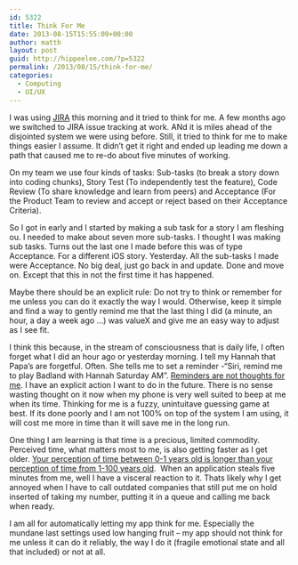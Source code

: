 ```yaml
---
id: 5322
title: Think For Me
date: 2013-08-15T15:55:09+00:00
author: matth
layout: post
guid: http://hippeelee.com/?p=5322
permalink: /2013/08/15/think-for-me/
categories:
  - Computing
  - UI/UX
---
```

I was using [JIRA](https://www.atlassian.com/software/jira) this morning and it tried to think for me. A few months ago we switched to JIRA issue tracking at work. ANd it is miles ahead of the disjointed system we were using before. Still, it tried to think for me to make things easier I assume. It didn&#8217;t get it right and ended up leading me down a path that caused me to re-do about five minutes of working.<!--more-->

On my team we use four kinds of tasks: Sub-tasks (to break a story down into coding chunks), Story Test (To independently test the feature), Code Review (To share knowledge and learn from peers) and Acceptance (For the Product Team to review and accept or reject based on their Acceptance Criteria).

So I got in early and I started by making a sub task for a story I am fleshing ou. I needed to make about seven more sub-tasks. I thought I was making sub tasks. Turns out the last one I made before this was of type Acceptance. For a different iOS story. Yesterday. All the sub-tasks I made were Acceptance. No big deal, just go back in and update. Done and move on. Except that this in not the first time it has happened.

Maybe there should be an explicit rule: Do not try to think or remember for me unless you can do it exactly the way I would. Otherwise, keep it simple and find a way to gently remind me that the last thing I did (a minute, an hour, a day a week ago &#8230;) was valueX and give me an easy way to adjust as I see fit.

I think this because, in the stream of consciousness that is daily life, I often forget what I did an hour ago or yesterday morning. I tell my Hannah that Papa&#8217;s are forgetful. Often. She tells me to set a reminder -&#8220;Siri, remind me to play Badland with Hannah Saturday AM&#8221;. <span style="text-decoration: underline;">Reminders are not thoughts for me</span>. I have an explicit action I want to do in the future. There is no sense wasting thought on it now when my phone is very well suited to beep at me when its time. Thinking for me is a fuzzy, unintuitave guessing game at best. If its done poorly and I am not 100% on top of the system I am using, it will cost me more in time than it will save me in the long run.

One thing I am learning is that time is a precious, limited commodity. Perceived time, what matters most to me, is also getting faster as I get older. [Your perception of time between 0-1 years old is longer than your perception of time from 1-100 years old](http://www.andersoninstitute.com/perception-of-time.html).  When an application steals five minutes from me, well I have a visceral reaction to it. Thats likely why I get annoyed when I have to call outdated companies that still put me on hold inserted of taking my number, putting it in a queue and calling me back when ready.

I am all for automatically letting my app think for me. Especially the mundane last settings used low hanging fruit &#8211; my app should not think for me unless it can do it reliably, the way I do it (fragile emotional state and all that included) or not at all.